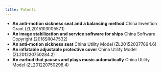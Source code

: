 ```yaml
---
title: Patents
---
```


- **An anti-motion sickness seat and a balancing method**
    China Invention Grant (ZL201510300557.1)
- **An image stabilization and service software for ships**
    China Software Copyright (2016SR047532)
- **An anti-motion sickness seat**
    China Utility Model (ZL201520377894.6)
- **An inflatable adjustable protective cover**
    China Utility Model (ZL201220750284.2)
- **An earbud that pauses and plays music automatically**
    China Utility Model (ZL201220750298.4)
